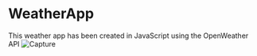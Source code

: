 # WeatherApp
This weather app has been created in JavaScript using the OpenWeather API
![Capture](https://user-images.githubusercontent.com/62237064/111365582-ac6f1e80-86b8-11eb-9b9f-c88cae7c8013.jpg)

